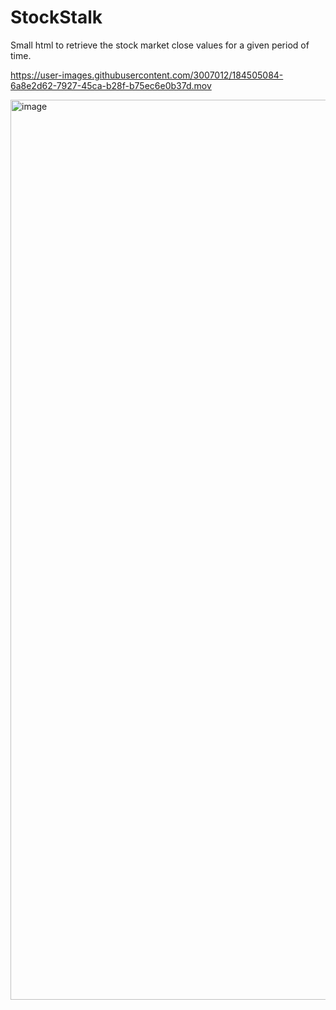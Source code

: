 # StockStalk

Small html to retrieve the stock market close values for a given period of time. 

https://user-images.githubusercontent.com/3007012/184505084-6a8e2d62-7927-45ca-b28f-b75ec6e0b37d.mov

<img width="1440" alt="image" src="https://user-images.githubusercontent.com/3007012/184616222-d91376cb-34ef-444f-9ba9-aff3368d9947.png">
